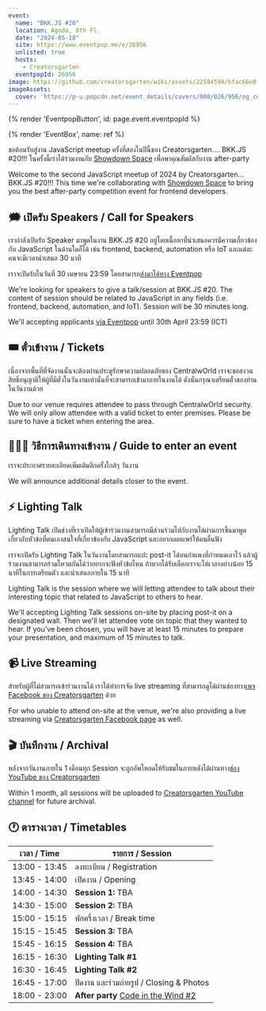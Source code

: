 ```yaml
---
event:
  name: "BKK.JS #20"
  location: Agoda, 8th Fl.
  date: "2024-05-18"
  site: https://www.eventpop.me/e/26956
  unlisted: true
  hosts:
    - Creatorsgarten
  eventpopId: 26956
image: https://github.com/creatorsgarten/wiki/assets/22584594/bfac66e0-0bb9-406f-826c-66332a185b53
imageAssets:
  cover: 'https://p-u.popcdn.net/event_details/covers/000/026/956/og_cover/defd6b464e6b2db055e70cc956cc0adf90a9edb9.png'
---
```


{% render 'EventpopButton', id: page.event.eventpopId %}

{% render 'EventBox', name: ref %}

ขอต้อนรับสู่งาน JavaScript meetup ครั้งที่สองในปีนี้ของ Creatorsgarten.... BKK.JS #20!!! ในครั้งนี้เราได้ร่วมงานกับ [Showdown Space](https://showdown.space/) เพื่อพาคุณสัมผัสกับงาน after-party

Welcome to the second JavaScript meetup of 2024 by Creatorsgarten... BKK.JS #20!!! This time we're collaborating with [Showdown Space](https://showdown.space/) to bring you the best after-party competition event for frontend developers.

## 🗯️ เปิดรับ Speakers / Call for Speakers

เรากำลังเปิดรับ Speaker มาพูดในงาน BKK.JS #20 อยู่โดยเนื้อหาที่นำเสนอควรมีความเกี่ยวข้องกับ JavaScript ในด้านใดก็ได้ เช่น frontend, backend, automation หรือ IoT และแต่ละคนจะมีเวลานำเสนอ 30 นาที

เราจะปิดรับในวันที่ 30 เมษายน 23:59 โดยสามารถ[ส่งมาได้ทาง Eventpop](https://www.eventpop.me/events/26956-bkkjs20/application_forms/1844/applicants/new)

We're looking for speakers to give a talk/session at BKK.JS #20. The content of session should be related to JavaScript in any fields (i.e. frontend, backend, automation, and IoT). Session will be 30 minutes long.

We'll accepting applicants [via Eventpop](https://www.eventpop.me/events/26956-bkkjs20/application_forms/1844/applicants/new) until 30th April 23:59 (ICT)

## 🎟️ ตั๋วเข้างาน / Tickets

เนื่องจากพื้นที่ที่จัดงานนั้นจะต้องผ่านประตูรักษาความปลอดภัยของ CentralwOrld เราจะขอสงวนสิทธิ์อนุญาติให้ผู้ที่มีตั๋วในวันงานเท่านั้นที่จะสามารถเข้ามาภายในงานได้ ดังนั้นกรุณาเตรียมตั๋วของท่านในวันงานด้วย

Due to our venue requires attendee to pass through CentralwOrld security. We will only allow attendee with a valid ticket to enter premises. Please be sure to have a ticket when entering the area.

## 🚶🏻‍♂️ วิธีการเดินทางเข้างาน / Guide to enter an event

เราจะประกาศรายละเอียดเพิ่มเติมอีกครั้งใกล้ๆ วันงาน

We will announce additional details closer to the event.

## ⚡ Lighting Talk

Lighting Talk เปิดช่วงที่เราเปิดให้ผู้เข้าร่วมงานสามารถมีส่วนร่วมไปกับงานได้ผ่านการขึ้นมาพูดเกี่ยวกับหัวข้อที่ตนเองสนใจที่เกี่ยวข้องกับ JavaScript และอยากเผยแพร่ให้คนอื่นฟัง

เราจะเปิดรับ Lighting Talk ในวันงานโดยสามารถแปะ post-it ได้บนกำแพงที่กำหนดเอาไว้ แล้วผู้ร่วมงานสามารถร่วมโหวตกันได้ว่าอยากจะฟังหัวข้อไหน ถ้าหากได้รับเลือกเราจะให้เวลาอย่างน้อย 15 นาทีในการเตรียมตัว และนำเสนอภายใน 15 นาที

Lighting Talk is the session where we will letting attendee to talk about their interesting topic that related to JavaScript to others to hear.

We'll accepting Lighting Talk sessions on-site by placing post-it on a designated wall. Then we'll let attendee vote on topic that they wanted to hear. If you've been chosen, you will have at least 15 minutes to prepare your presentation, and maximum of 15 minutes to talk.

## 📹 Live Streaming

สำหรับผู้ที่ไม่สามารถเข้าร่วมงานได้ เราได้ทำการจัด live streaming ที่สามารถดูได้ผ่านช่องทาง[เพจ Facebook ของ Creatorsgarten](https://www.facebook.com/creatorsgarten/) ด้วย

For who unable to attend on-site at the venue, we're also providing a live streaming via [Creatorsgarten Facebook page](https://www.facebook.com/creatorsgarten/) as well.

## 🎬 บันทึกงาน / Archival

หลังจากวันงานภายใน 1 เดือนทุก Session จะถูกอัพโหลดให้รับชมในภายหลังได้ผ่านทาง[ช่อง YouTube ของ Creatorsgarten](https://youtube.com/@creatorsgarten)

Within 1 month, all sessions will be uploaded to [Creatorsgarten YouTube channel](https://youtube.com/@creatorsgarten) for future archival.

## 🕐 ตารางเวลา / Timetables

| เวลา / Time | รายการ / Session |
| - | - |
| 13:00 - 13:45 | ลงทะเบียน / Registration |
| 13:45 - 14:00 | เปิดงาน / Opening |
| 14:00 - 14:30 | **Session 1:** TBA |
| 14:30 - 15:00 | **Session 2:** TBA |
| 15:00 - 15:15 | พักครึ่งเวลา / Break time |
| 15:15 - 15:45 | **Session 3:** TBA |
| 15:45 - 16:15 | **Session 4:** TBA |
| 16:15 - 16:30 | **Lighting Talk #1** |
| 16:30 - 16:45 | **Lighting Talk #2** |
| 16:45 - 17:00 | ปิดงาน และร่วมถ่ายรูป / Closing & Photos |
| 18:00 - 23:00 | **After party** [Code in the Wind #2](https://creatorsgarten.org/event/wind2) |
